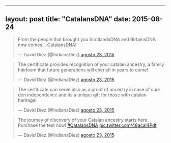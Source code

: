 
---
layout: post
title: "CatalansDNA"
date: 2015-08-24
---

<blockquote class="twitter-tweet" lang="es"><p lang="en" dir="ltr">From the people that brought you ScotlandsDNA and BirtainsDNA now comes... CatalansDNA!</p>&mdash; David Díez (@IndianaDiez) <a href="https://twitter.com/IndianaDiez/status/635592745600581632">agosto 23, 2015</a></blockquote>
<script async src="//platform.twitter.com/widgets.js" charset="utf-8"></script>

<blockquote class="twitter-tweet" lang="es"><p lang="en" dir="ltr">The certificate provides recognition of your catalan ancestry, a family heirloom that future generations will cherish in years to come!</p>&mdash; David Díez (@IndianaDiez) <a href="https://twitter.com/IndianaDiez/status/635593458825216000">agosto 23, 2015</a></blockquote>
<script async src="//platform.twitter.com/widgets.js" charset="utf-8"></script>

<blockquote class="twitter-tweet" lang="es"><p lang="en" dir="ltr">The certificate can serve also as a proof of ancestry in case of sudden independence and its a unique gift for those with catalan heritage!</p>&mdash; David Díez (@IndianaDiez) <a href="https://twitter.com/IndianaDiez/status/635594404665917440">agosto 23, 2015</a></blockquote>
<script async src="//platform.twitter.com/widgets.js" charset="utf-8"></script>

<blockquote class="twitter-tweet" lang="es"><p lang="en" dir="ltr">The journey of discovery of your Catalan ancestry starts here. Purchase the test now!&#10;&#10;<a href="https://twitter.com/hashtag/CatalansDNA?src=hash">#CatalansDNA</a> <a href="http://t.co/48acaI4Pdt">pic.twitter.com/48acaI4Pdt</a></p>&mdash; David Díez (@IndianaDiez) <a href="https://twitter.com/IndianaDiez/status/635596027391791104">agosto 23, 2015</a></blockquote>
<script async src="//platform.twitter.com/widgets.js" charset="utf-8"></script>

